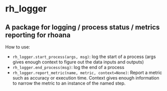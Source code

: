# rh_logger
## A package for logging / process status / metrics reporting for rhoana

How to use:

* `rh_logger.start_process(args, msg)`: log the start of a process (args gives enough context to figure out the data inputs and outputs)
* `rh_logger.end_process(msg)`: log the end of a process
* `rh_logger.report_metric(name, metric, context=None)`: Report a metric such as accuracy or execution time. Context gives enough information to narrow the metric to an instance of the named step.
